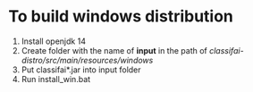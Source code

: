 # To build windows distribution
1. Install openjdk 14
2. Create folder with the name of **input** in the path of *classifai-distro/src/main/resources/windows*
2. Put classifai*.jar into input folder
3. Run install_win.bat